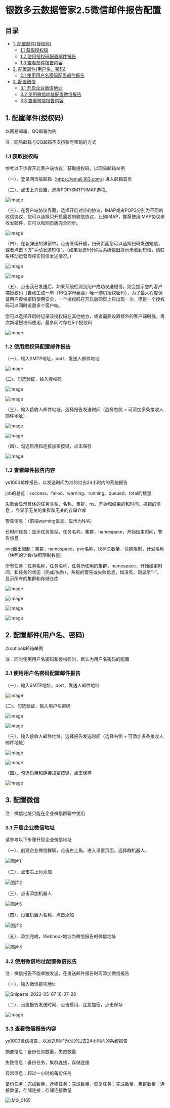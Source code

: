 #  银数多云数据管家2.5微信邮件报告配置

## 目录

- [1. 配置邮件(授权码)](#1-配置邮件(授权码))
    - [1.1 获取授权码](#11-获取授权码)
    - [1.2 使用授权码配置邮件报告](#12-使用授权码配置邮件报告)
    - [1.3 查看邮件报告内容](#13-查看邮件报告内容)
 - [2. 配置邮件(用户名、密码)](#2-配置邮件(用户名、密码))
    - [2.1 使用用户名密码配置邮件报告](#21-使用用户名密码配置邮件报告)
- [3. 配置微信](#3-配置微信)
    - [3.1 开启企业微信地址](#31-开启企业微信地址)
    - [3.2 使用微信地址配置微信报告](#32-使用微信地址配置微信报告)
    - [3.3 查看微信报告内容](#33-查看微信报告内容)


## 1. 配置邮件(授权码）

以网易邮箱、QQ邮箱为例

注：网易邮箱与QQ邮箱不支持账号密码的方式

### 1.1 获取授权码

参考以下步骤开启客户端协议，获取授权码，以网易邮箱举例

（一）、登录网页版邮箱（https://email.163.com/) 进入邮箱首页

（二）、点击上方设置，选择POP/SMTP/IMAP选项。

![image](https://user-images.githubusercontent.com/97142288/167243765-230d1486-d954-4ddb-ab16-f4c9e9ec081a.png)

（三）、在客户端协议界面，选择开启对应的协议，IMAP或者POP3分别为不同的收信协议，您可以选择只开启需要的收信协议，比如IMAP，推荐使用IMAP协议来收发邮件，它可以和网页版完全同步。

![image](https://user-images.githubusercontent.com/97142288/167243795-97dac4df-2fd7-4021-8e0f-9fd89b515e8c.png)

（四）、在新弹出的弹窗中，点击继续开启，扫码页面您可以选择扫码发送短信，或者点击下方“手动发送短信”。（如果发送5分钟后系统依旧提示未收到短信，请联系移动运营商核实短信发送情况。）

![image](https://user-images.githubusercontent.com/97142288/167243830-b0d0aa51-9732-4899-bf97-ca757fbd8316.png)

![image](https://user-images.githubusercontent.com/97142288/167243833-37d93f8d-5abb-4115-a63f-5e08a1f26188.png)

（五）、点击我已发送后，如果系统检测到用户成功发送短信，则会提示您的客户端授权码（自动生成一串（16位字母组合）唯一随机授权密码），为了最大程度保证用户授权密码使用安全，一个授权码在开启后网页上只出现一次，但是一个授权码可以同时设置多个客户端。

您可以选择开启时记录该授权码在其他地方，或者需要设置额外的客户端时候，再次新增授权码使用，最多同时存在5个授权码

![image](https://user-images.githubusercontent.com/97142288/167243881-15d528f6-f047-4640-beaa-81eda21d6817.png)

### 1.2 使用授权码配置邮件报告

（一）、输入SMTP地址，port，发送人邮件地址

![image](https://user-images.githubusercontent.com/97142288/167244122-0a2cb771-d61f-4b44-97c4-1c76d66e5549.png)

(二)、勾选验证，输入授权码

![image](https://user-images.githubusercontent.com/97142288/167244131-fbeadbb4-08d9-4e68-bb6b-ba104db82f85.png)

![image](https://user-images.githubusercontent.com/97142288/167244141-5cfd5270-5f11-4bfc-a5c4-8d67aa71ac1a.png)

（三）、输入接收人邮件地址，选择报告发送时间（选择右侧 + 可添加多条接收人邮件地址）

![image](https://user-images.githubusercontent.com/97142288/167244233-fc63077f-5b1b-4a97-bc79-4ec224a16862.png)

![image](https://user-images.githubusercontent.com/97142288/167244251-dc8a3b6d-d196-4112-85a8-b31ab5bba748.png)

（四）、勾选启用和连接加密按键，点击保存

![image](https://user-images.githubusercontent.com/97142288/167244273-350df68d-b6ae-440e-b5fd-5ee9f2df0cc7.png)

### 1.3 查看邮件报告内容

ys1000邮件报告，以发送时间为准的过去24小时内的系统报告                                      

job的总览：success、failed、warning、running、queued、total的数量       

失败会显示具体的任务类型、名称、集群、ns、开始和结束的和时间、报错的信息 ，会显示无关的集群和无关的存储仓库   

警告信息：（前端warning信息、显示为N/A）        

长时间任务：显示任务类型，任务名称，集群，namespace，开始结束时间，警告信息       

pvc超出限制：集群，namespace，pvc名称，快照总数量，快照限制，计划名称（快照的计数/快照限制数量）    

所有任务：任务名称，任务名称，任务所使用的集群，namespace，开始结束时间，和任务的状态（完成/失败），系统的警告或失败信息，如没有，则显示“-”，显示所有的集群和存储仓库 

![image](https://user-images.githubusercontent.com/97142288/167244328-ddf07ab2-0f2e-4587-afd0-827e1d046e46.png)

![image](https://user-images.githubusercontent.com/97142288/167244342-e06d5e81-07bc-4918-97c5-b74d6c601606.png)

![image](https://user-images.githubusercontent.com/97142288/167244364-36fe7ed9-54ed-4147-a885-05d0b697c361.png)

![image](https://user-images.githubusercontent.com/97142288/167244365-e743d9c6-dd80-4129-8416-850199da8ea9.png)

## 2. 配置邮件(用户名、密码)

以outlook邮箱举例

注：同时使用用户名密码和授权码时，默认为用户名密码的配置

### 2.1 使用用户名密码配置邮件报告

（一）、输入SMTP地址，port，发送人邮件地址

![image](https://user-images.githubusercontent.com/97142288/167244122-0a2cb771-d61f-4b44-97c4-1c76d66e5549.png)

(二)、勾选验证，输入用户名密码

![image](https://user-images.githubusercontent.com/97142288/167244131-fbeadbb4-08d9-4e68-bb6b-ba104db82f85.png)

![image](https://user-images.githubusercontent.com/97142288/167245302-cd92e4a9-291c-4166-a052-5dbf18b45058.png)

（三）、输入接收人邮件地址，选择报告发送时间（选择右侧 + 可添加多条接收人邮件地址）

![image](https://user-images.githubusercontent.com/97142288/167244233-fc63077f-5b1b-4a97-bc79-4ec224a16862.png)

![image](https://user-images.githubusercontent.com/97142288/167244251-dc8a3b6d-d196-4112-85a8-b31ab5bba748.png)

（四）、勾选启用和连接加密按键，点击保存

![image](https://user-images.githubusercontent.com/97142288/167244273-350df68d-b6ae-440e-b5fd-5ee9f2df0cc7.png)

## 3. 配置微信

注：微信地址只能在企业微信群聊中使用

### 3.1 开启企业微信地址

请参考以下步骤开启企业微信地址

（一）、创建企业微信群聊，点击右上角，进入设置页面，选择群机器人、

![图片1](https://user-images.githubusercontent.com/97142288/167245904-dd2020d0-a4a0-486b-b7c5-9d5c18488bc7.png)

（二）、点击右上角添加

![图片2](https://user-images.githubusercontent.com/97142288/167245976-6eb903f2-3de7-49db-9d15-3345eedc4421.png)

（三）、点击添加机器人

![图片5](https://user-images.githubusercontent.com/97142288/167246078-aa24e7a2-19bf-4019-9713-94811a9800df.png)

（四）、设置机器人名称，点击添加

![图片3](https://user-images.githubusercontent.com/97142288/167246264-b595327d-1b14-46ce-9d64-99b29529b0b9.png)

（五）、添加完成，Webhook地址为微信报告的微信地址

![图片4](https://user-images.githubusercontent.com/97142288/167246257-aef3f771-48a1-49fc-bc50-863e4e6ded43.png)

### 3.2 使用微信地址配置微信报告

注：微信报告不能单独发送，在发送邮件报告时可添加微信报告

（一）、输入微信报告地址

![Snipaste_2022-05-07_16-37-28](https://user-images.githubusercontent.com/97142288/167246460-9d4c5f6b-8cfb-4f5d-9b4d-a7cbf351c751.png)


（二）、设置报告发送时间、点击启用、连接加密，点击保存

![image](https://user-images.githubusercontent.com/97142288/167246468-218a816c-a347-43c3-8a35-a1a5129b045b.png)

### 3.3 查看微信报告内容

ys1000微信报告，以发送时间为准的过去24小时内的系统报告

摘要信息：备份任务数量，失败数量

失败信息：备份任务，集群连接，存储连接

异常信息：超过一小时的备份任务

备份任务：完成数量，迁移任务：完成数量，恢复任务：完成数量，集群数量：连接数量，存储连接：存储连接数量

![IMG_0165](https://user-images.githubusercontent.com/97142288/167246814-00b39226-d63b-4612-addf-3e561ef89609.PNG)
